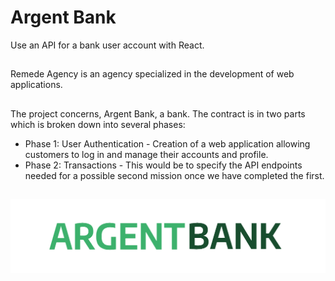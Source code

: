 # Argent Bank 
Use an API for a bank user account with React.
##
Remede Agency is an agency specialized in the development of web applications.<br/>
##
The project concerns, Argent Bank, a bank. The contract is in two parts which is broken down into several phases:
- Phase 1: User Authentication - Creation of a web application allowing customers to log in and manage their accounts and profile.
- Phase 2: Transactions - This would be to specify the API endpoints needed for a possible second mission once we have completed the first.
##
![LOGO](./logo.png)
##
